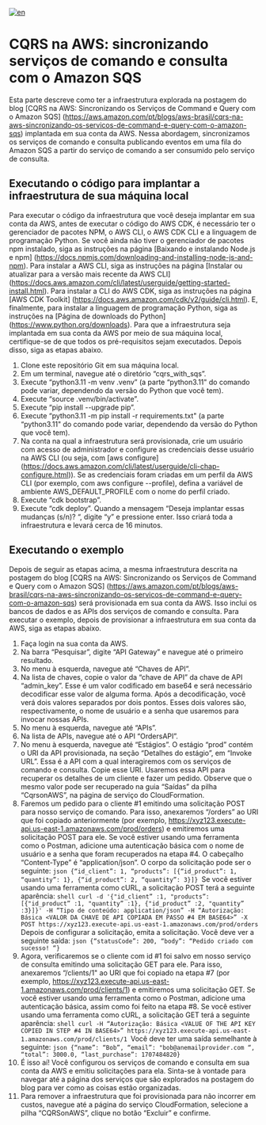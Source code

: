 [![en](https://img.shields.io/badge/lang-en-red.svg)](https://github.com/aws-samples/cqrs-on-aws/cqrs-with-sqs/README.md)

# CQRS na AWS: sincronizando serviços de comando e consulta com o Amazon SQS

Esta parte descreve como ter a infraestrutura explorada na postagem do blog [CQRS na AWS: Sincronizando os Serviços de
Command e Query com o Amazon SQS] (https://aws.amazon.com/pt/blogs/aws-brasil/cqrs-na-aws-sincronizando-os-servicos-de-command-e-query-com-o-amazon-sqs)
implantada em sua conta da AWS. Nessa abordagem, sincronizamos os serviços de comando e consulta publicando eventos em
uma fila do Amazon SQS a partir do serviço de comando a ser consumido pelo serviço de consulta.

## Executando o código para implantar a infraestrutura de sua máquina local

Para executar o código da infraestrutura que você deseja implantar em sua conta da AWS, antes de executar o código do AWS
CDK, é necessário ter o gerenciador de pacotes NPM, o AWS CLI, o AWS CDK CLI e a linguagem de programação Python. Se você
ainda não tiver o gerenciador de pacotes npm instalado, siga as instruções na página [Baixando e instalando Node.js e npm]
(https://docs.npmjs.com/downloading-and-installing-node-js-and-npm). Para instalar a AWS CLI, siga as instruções na página
[Instalar ou atualizar para a versão mais recente da AWS CLI] (https://docs.aws.amazon.com/cli/latest/userguide/getting-started-install.html).
Para instalar a CLI do AWS CDK, siga as instruções na página [AWS CDK Toolkit] (https://docs.aws.amazon.com/cdk/v2/guide/cli.html).
E, finalmente, para instalar a linguagem de programação Python, siga as instruções na [Página de downloads do Python]
(https://www.python.org/downloads). Para que a infraestrutura seja implantada em sua conta da AWS por meio de sua máquina
local, certifique-se de que todos os pré-requisitos sejam executados. Depois disso, siga as etapas abaixo.

1. Clone este repositório Git em sua máquina local.
2. Em um terminal, navegue até o diretório “cqrs_with_sqs”.
3. Execute “python3.11 -m venv .venv” (a parte “python3.11" do comando pode variar, dependendo da versão do Python que você tem).
4. Execute “source .venv/bin/activate”.
5. Execute “pip install --upgrade pip”.
6. Execute “python3.11 -m pip install -r requirements.txt" (a parte “python3.11" do comando pode variar, dependendo da versão do Python que você tem).
7. Na conta na qual a infraestrutura será provisionada, crie um usuário com acesso de administrador e configure as credenciais desse usuário na AWS CLI (ou seja, com [aws configure] (https://docs.aws.amazon.com/cli/latest/userguide/cli-chap-configure.html)). Se as credenciais foram criadas em um perfil da AWS CLI (por exemplo, com aws configure --profile), defina a variável de ambiente AWS_DEFAULT_PROFILE com o nome do perfil criado.
8. Execute “cdk bootstrap”.
9. Execute “cdk deploy”. Quando a mensagem “Deseja implantar essas mudanças (s/n)? “, digite “y” e pressione enter. Isso criará toda a infraestrutura e levará cerca de 16 minutos.

## Executando o exemplo

Depois de seguir as etapas acima, a mesma infraestrutura descrita na postagem do blog [CQRS na AWS: Sincronizando os
Serviços de Command e Query com o Amazon SQS] (https://aws.amazon.com/pt/blogs/aws-brasil/cqrs-na-aws-sincronizando-os-servicos-de-command-e-query-com-o-amazon-sqs)
será provisionada em sua conta da AWS. Isso inclui os bancos de dados e as APIs dos serviços de comando e consulta. Para
executar o exemplo, depois de provisionar a infraestrutura em sua conta da AWS, siga as etapas abaixo.

1. Faça login na sua conta da AWS.
2. Na barra “Pesquisar”, digite “API Gateway” e navegue até o primeiro resultado.
3. No menu à esquerda, navegue até “Chaves de API”.
4. Na lista de chaves, copie o valor da “chave de API” da chave de API “admin_key”. Esse é um valor codificado em base64 e será necessário decodificar esse valor de alguma forma. Após a decodificação, você verá dois valores separados por dois pontos. Esses dois valores são, respectivamente, o nome de usuário e a senha que usaremos para invocar nossas APIs.
5. No menu à esquerda, navegue até “APIs”.
6. Na lista de APIs, navegue até o API “OrdersAPI”.
7. No menu à esquerda, navegue até “Estágios”. O estágio “prod” contém o URI da API provisionada, na seção “Detalhes do estágio”, em “Invoke URL”. Essa é a API com a qual interagiremos com os serviços de comando e consulta. Copie esse URI. Usaremos essa API para recuperar os detalhes de um cliente e fazer um pedido. Observe que o mesmo valor pode ser recuperado na guia “Saídas” da pilha “CqrsonAWS”, na página de serviço do CloudFormation.
8. Faremos um pedido para o cliente #1 emitindo uma solicitação POST para nosso serviço de comando. Para isso, anexaremos “/orders” ao URI que foi copiado anteriormente (por exemplo, https://xyz123.execute-api.us-east-1.amazonaws.com/prod/orders) e emitiremos uma solicitação POST para ele. Se você estiver usando uma ferramenta como o Postman, adicione uma autenticação básica com o nome de usuário e a senha que foram recuperados na etapa #4. O cabeçalho “Content-Type” é “application/json”. O corpo da solicitação pode ser o seguinte: ```json {“id_client”: 1, “products”: [{“id_product”: 1, “quantity”: 1}, {“id_product”: 2, “quantity”: 3}]} ```Se você estiver usando uma ferramenta como cURL, a solicitação POST terá a seguinte aparência: ```shell curl -d '{"id_client” :1, "products”: [{"id_product” :1, "quantity” :1}, {"id_product” :2, "quantity” :3}]}' -H “Tipo de conteúdo: application/json” -H “Autorização: Básica <VALOR DA CHAVE DE API COPIADA EM PASSO #4 EM BASE64>” -X POST https://xyz123.execute-api.us-east-1.amazonaws.com/prod/orders ```Depois de configurar a solicitação, emita a solicitação. Você deve ver a seguinte saída: ```json {“statusCode”: 200, “body”: “Pedido criado com sucesso! “} ```
9. Agora, verificaremos se o cliente com id #1 foi salvo em nosso serviço de consulta emitindo uma solicitação GET para ele. Para isso, anexaremos “/clients/1" ao URI que foi copiado na etapa #7 (por exemplo, https://xyz123.execute-api.us-east-1.amazonaws.com/prod/clients/1) e emitiremos uma solicitação GET. Se você estiver usando uma ferramenta como o Postman, adicione uma autenticação básica, assim como foi feito na etapa #8. Se você estiver usando uma ferramenta como cURL, a solicitação GET terá a seguinte aparência: ```shell curl -H “Autorização: Básica <VALUE OF THE API KEY COPIED IN STEP #4 IN BASE64>” https://xyz123.execute-api.us-east-1.amazonaws.com/prod/clients/1 ```Você deve ter uma saída semelhante à seguinte: ```json {“name”: “Bob”, “email”: "bob@anemailprovider.com “, “total”: 3000.0, “last_purchase”: 1707484820}```
10. É isso aí! Você configurou os serviços de comando e consulta em sua conta da AWS e emitiu solicitações para ela. Sinta-se à vontade para navegar até a página dos serviços que são explorados na postagem do blog para ver como as coisas estão organizadas.
11. Para remover a infraestrutura que foi provisionada para não incorrer em custos, navegue até a página do serviço CloudFormation, selecione a pilha “CQRSonAWS”, clique no botão “Excluir” e confirme.